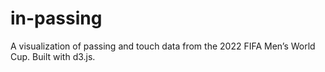 # in-passing
 A visualization of passing and touch data from the 2022 FIFA Men’s World Cup. Built with d3.js.
